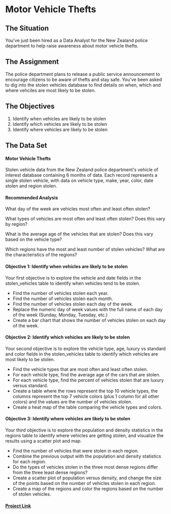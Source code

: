 # Motor Vehicle Thefts

## The Situation
You've just been hired as a Data Analyst for the New Zealand police department to help raise awareness about motor vehicle thefts.

## The Assignment
The police department plans to release a public service announcement to encourage citizens to be aware of thefts and stay safe.
You've been asked to dig into the stolen vehicles database to find details on when, which and where vehciles are most likely to be stolen.

## The Objectives
1. Identify when vehicles are likely to be stolen
2. Identify which vehicles are likely to be stolen
3. Identify where vehicles are likely to be stolen

## The Data Set

#### Motor Vehicle Thefts
Stolen vehicle data from the New Zealand police department's vehicle of interest database containing 6 months of data. Each record represents a single stolen vehicle, with data on vehicle type, make, year, color, date stolen and region stolen.

#### Recommended Analysis
What day of the week are vehicles most often and least often stolen?

What types of vehicles are most often and least often stolen? Does this vary by region?

What is the average age of the vehicles that are stolen? Does this vary based on the vehicle type?

Which regions have the most and least number of stolen vehicles? What are the characteristics of the regions?

#### Objective 1: Identify when vehicles are likely to be stolen
Your first objective is to explore the vehicle and date fields in the stolen_vehicles table to identify when vehicles tend to be stolen.

* Find the number of vehicles stolen each year.
* Find the number of vehicles stolen each month.
* Find the number of vehicles stolen each day of the week.
* Replace the numeric day of week values with the full name of each day of the week (Sunday, Monday, Tuesday, etc.)
* Create a bar chart that shows the number of vehicles stolen on each day of the week.

#### Objective 2: Identify which vehicles are likely to be stolen
Your second objective is to explore the vehicle type, age, luxury vs standard and color fields in the stolen_vehicles table to identify which vehicles are most likely to be stolen.

* Find the vehicle types that are most often and least often stolen.
* For each vehicle type, find the average age of the cars that are stolen.
* For each vehicle type, find the percent of vehicles stolen that are luxury versus standard.
* Create a table where the rows represent the top 10 vehicle types, the columns represent the top 7 vehicle colors (plus 1 column for all other colors) and the values are the number of vehicles stolen.
* Create a heat map of the table comparing the vehicle types and colors.

#### Objective 3: Identify where vehicles are likely to be stolen
Your third objective is to explore the population and density statistics in the regions table to identify where vehicles are getting stolen, and visualize the results using a scatter plot and map.

* Find the number of vehicles that were stolen in each region.
* Combine the previous output with the population and density statistics for each region.
* Do the types of vehicles stolen in the three most dense regions differ from the three least dense regions?
* Create a scatter plot of population versus density, and change the size of the points based on the number of vehicles stolen in each region.
* Create a map of the regions and color the regions based on the number of stolen vehicles.

#### [Project Link]()
